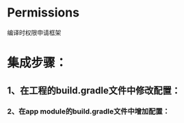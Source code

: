 
# Permissions
编译时权限申请框架

# 集成步骤：

## 1、在工程的build.gradle文件中修改配置：


### 2、在app module的build.gradle文件中增加配置：
